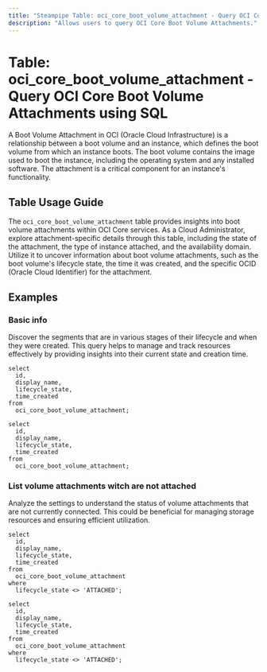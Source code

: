 ```yaml
---
title: "Steampipe Table: oci_core_boot_volume_attachment - Query OCI Core Boot Volume Attachments using SQL"
description: "Allows users to query OCI Core Boot Volume Attachments."
---
```


# Table: oci_core_boot_volume_attachment - Query OCI Core Boot Volume Attachments using SQL

A Boot Volume Attachment in OCI (Oracle Cloud Infrastructure) is a relationship between a boot volume and an instance, which defines the boot volume from which an instance boots. The boot volume contains the image used to boot the instance, including the operating system and any installed software. The attachment is a critical component for an instance's functionality.

## Table Usage Guide

The `oci_core_boot_volume_attachment` table provides insights into boot volume attachments within OCI Core services. As a Cloud Administrator, explore attachment-specific details through this table, including the state of the attachment, the type of instance attached, and the availability domain. Utilize it to uncover information about boot volume attachments, such as the boot volume's lifecycle state, the time it was created, and the specific OCID (Oracle Cloud Identifier) for the attachment.

## Examples

### Basic info
Discover the segments that are in various stages of their lifecycle and when they were created. This query helps to manage and track resources effectively by providing insights into their current state and creation time.

```sql+postgres
select
  id,
  display_name,
  lifecycle_state,
  time_created
from
  oci_core_boot_volume_attachment;
```

```sql+sqlite
select
  id,
  display_name,
  lifecycle_state,
  time_created
from
  oci_core_boot_volume_attachment;
```

### List volume attachments witch are not attached
Analyze the settings to understand the status of volume attachments that are not currently connected. This could be beneficial for managing storage resources and ensuring efficient utilization.

```sql+postgres
select
  id,
  display_name,
  lifecycle_state,
  time_created
from
  oci_core_boot_volume_attachment
where
  lifecycle_state <> 'ATTACHED';
```

```sql+sqlite
select
  id,
  display_name,
  lifecycle_state,
  time_created
from
  oci_core_boot_volume_attachment
where
  lifecycle_state <> 'ATTACHED';
```